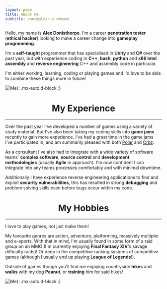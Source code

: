 ```yaml
---
layout: page
title: About me
subtitle: root@alex:~$ whoami
---
```


Hello, my name is **Alex Donisthorpe**. I'm a career **penetration tester** (**ethical hacker**) looking to make a career change into **gameplay programming**.

I’m a **self-taught** programmer that has specialised in **Unity** and **C#** over the past year, but with experience coding in **C++**, **bash**, **python** and **x86 Intel assembly** and **reverse engineering** C++ and assembly code in particular.

I'm either working, learning, coding or playing games and I'd love to be able to combine these things more in future!

![Me](/assets/img/me.png){: .mx-auto.d-block :}

<h1 style="text-align: center;">My Experience</h1>
<hr class="medium">

Over the past year I've developed a number of games using a variety of study material. But I've also been taking my coding skills into **game jams** recently to gain more experience. I've had a great time in the game jams I've participated in, and am summarily pleased with both [Polar](linkToPolarBlogHere) and [Orbz](linkToOrbzBlogHere).

As a consultant I've also had to integrate with a wide variety of software teams' **complex software**, **source control** and **development methodologies** (usually **Agile** in approach). I'm now confident I can integrate into any teams processes comfortably and with minimal downtime.

Additionally I have experience reverse engineering applications to find and exploit **security vulnerabilities**, this has resulted in strong **debugging** and problem solving skills even before bugs occur within my code.

<h1 style="text-align: center;">My Hobbies</h1>
<hr class="medium">

I love to play games, not just make them!

My favourite genres are action, adventure, platforming, massively multipler and e-sports.
With that in mind, I'm usually found in some form of a raid group on an MMO (I'm currently enjoying **Final Fantasy XIV**'s savage difficulty raids)! Or deep in the competitive ranking systems of competitive games (although I usually end up playing **League of Legends**!).

Outside of games though you'll find me enjoying countryside **hikes** and **walks** with my dog **Peanut**, or **training** him for said hikes!

![Me](/assets/img/xiv.png){: .mx-auto.d-block :}

